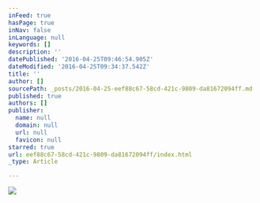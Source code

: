 ```yaml
---
inFeed: true
hasPage: true
inNav: false
inLanguage: null
keywords: []
description: ''
datePublished: '2016-04-25T09:46:54.905Z'
dateModified: '2016-04-25T09:34:37.542Z'
title: ''
author: []
sourcePath: _posts/2016-04-25-eef88c67-58cd-421c-9809-da81672094ff.md
published: true
authors: []
publisher:
  name: null
  domain: null
  url: null
  favicon: null
starred: true
url: eef88c67-58cd-421c-9809-da81672094ff/index.html
_type: Article

---
```

![](https://the-grid-user-content.s3-us-west-2.amazonaws.com/d10baea4-ab1f-4393-8156-08883bf8b815.jpg)